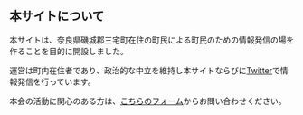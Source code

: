 ## 本サイトについて
本サイトは、奈良県磯城郡三宅町在住の町民による町民のための情報発信の場を作ることを目的に開設しました。

運営は町内在住者であり、政治的な中立を維持し本サイトならびに[Twitter](https://twitter.com/miyake_civic)で情報発信を行っています。

本会の活動に関心のある方は、[こちらのフォーム](https://forms.gle/Y5HtYJg4PUNhYYfp6)からお問い合わせください。

